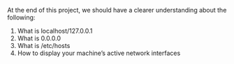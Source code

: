 At the end of this project, we should have a clearer understanding about the following:
1. What is localhost/127.0.0.1
2. What is 0.0.0.0
3. What is /etc/hosts
4. How to display your machine’s active network interfaces

